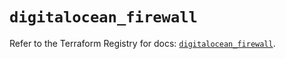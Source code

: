# `digitalocean_firewall`

Refer to the Terraform Registry for docs: [`digitalocean_firewall`](https://registry.terraform.io/providers/digitalocean/digitalocean/2.59.0/docs/resources/firewall).

